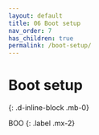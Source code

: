 ```yaml
---
layout: default
title: 06 Boot setup
nav_order: 7
has_children: true
permalink: /boot-setup/
---
```


# Boot setup
{: .d-inline-block .mb-0}

BOO
{: .label .mx-2}
